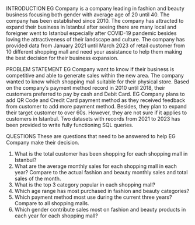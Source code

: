 INTRODUCTION
EG Company is a company leading in fashion and beauty business focusing both gender with average age of 20 until 40. The company has been established since 2010. The company has attracted to expand their business in Istanbul after seeing there are many local and foreigner went to Istanbul especially after COVID-19 pandemic besides loving the attractiveness of their landscape and culture. The company has provided data from January 2021 until March 2023 of retail customer from 10 different shopping mall and need your assistance to help them making the best decision for their business expansion.

PROBLEM STATEMENT
EG Company want to know if their business is competitive and able to generate sales within the new area. The company wanted to know which shopping mall suitable for their physical store. Based on the company’s payment method record in 2010 until 2018, their customers preferred to pay by cash and Debit Card. EG Company plans to add QR Code and Credit Card payment method as they received feedback from customer to add more payment method. Besides, they plan to expand their target customer to over 60s. However, they are not sure if it applies to customers in Istanbul. Two datasets with records from 2021 to 2023 has been provided to write fully functioning SQL queries. 

QUESTIONS
These are questions that need to be answered to help EG Company make their decision.
1.	What is the total customer has been shopping for each shopping mall in Istanbul?
2.	What are the average monthly sales for each shopping mall in each year?
Compare to the actual fashion and beauty monthly sales and total sales of the month.
3.	What is the top 3 category popular in each shopping mall?
4.	Which age range has most purchased in fashion and beauty categories?
5.	Which payment method most use during the current three years? Compare to all shopping malls.
6.	Which gender contribute sales most on fashion and beauty products in each year for each shopping mall?

